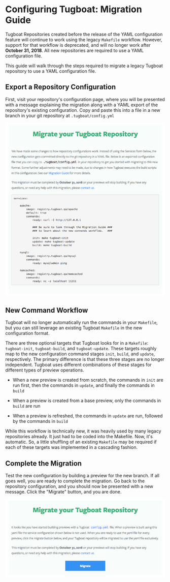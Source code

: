 # Configuring Tugboat: Migration Guide

Tugboat Repositories created before the release of the YAML configuration
feature will continue to work using the legacy `Makefile` workflow. However,
support for that workflow is deprecated, and will no longer work after **October
31, 2018**. All new repositories are required to use a YAML configuration file.

This guide will walk through the steps required to migrate a legacy Tugboat
repository to use a YAML configuration file.

## Export a Repository Configuration

First, visit your repository's configuration page, where you will be presented
with a message explaining the migration along with a YAML export of the
repository's existing configuration. Copy and paste this into a file in a new
branch in your git repository at `.tugboat/config.yml`

![Migrate your Tugboat Repository](_images/yaml-export.png)

## New Command Workflow

Tugboat will no longer automatically run the commands in your `Makefile`, but
you can still leverage an existing Tugboat `Makefile` in the new configuration
format.

There are three optional targets that Tugboat looks for in a `Makefile`:
`tugboat-init`, `tugboat-build`, and `tugboat-update`. These targets roughly map
to the new configuration command stages `init`, `build`, and `update`,
respectively. The primary difference is that these three stages are no longer
independent. Tugboat uses different combinations of these stages for different
types of preview operations.

* When a new preview is created from scratch, the commands in `init` are run
  first, then the commands in `update`, and finally the commands in `build`

* When a preview is created from a base preview, only the commands in `build`
  are run

* When a preview is refreshed, the commands in `update` are run, followed by the
  commands in `build`

While this workflow is technically new, it was heavily used by many legacy
repositories already. It just had to be coded into the Makefile. Now, it's
automatic. So, a little shuffling of an existing `Makefile` may be required if
each of these targets was implemented in a cascading fashion.

## Complete the Migration

Test the new configuration by building a preview for the new branch. If all goes
well, you are ready to complete the migration. Go back to the repository
configuration, and you should now be presented with a new message. Click the
"Migrate" button, and you are done.

![Migrate your Tugboat Repostiroy](_images/migrate.png)

